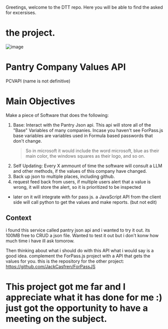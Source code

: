 Greetings, welcome to the DTT repo.
Here you will be able to find the asked for excersises.

# the project.
![image](https://github.com/user-attachments/assets/7f67add9-9ada-4cd5-b1b3-8c06ea764298)




# Pantry Company Values API
PCVAPI (name is not definitive)

# Main Objectives
Make a piece of Software that does the following:
1. Base: Interact with the Pantry Json api.
    This api will store all of the "Base" Variables of many companies. 
        Incase you haven't see ForPass.js base variables are variables used in Formula based passwords that don't change. 
    > So in microsoft it would include the word microsoft, blue as their main color, the windows squares as their logo, and so on.
2. Self Updating: Every X ammount of time the software will consult a LLM and other methods, if the values of this company have changed.
3. Back up json to multiple places, including github.
4. request feed back from users, if multiple users alert that a value is wrong, it will store the alert, so it is prioritized to be inspected

- later on it will integrate with for pass js. a JavaScript API from the client side will call python to get the values and make reports. (but not edit)


## Context
i found this service called pantry json api and i wanted to try it out.
its 100MB free to CRUD a json file.
Wanted to test it out but i don't konw how much time i have ill ask tomorow.

Then thinking about what i should do with this API what i would say is a good idea.
complement the ForPass.js project with a API that gets the values for you.
this is the repository for the other project: https://github.com/JackCasfren/ForPassJS

# This project got me far and I appreciate what it has done for me :) just got the opportunity to have a meeting on the subject.